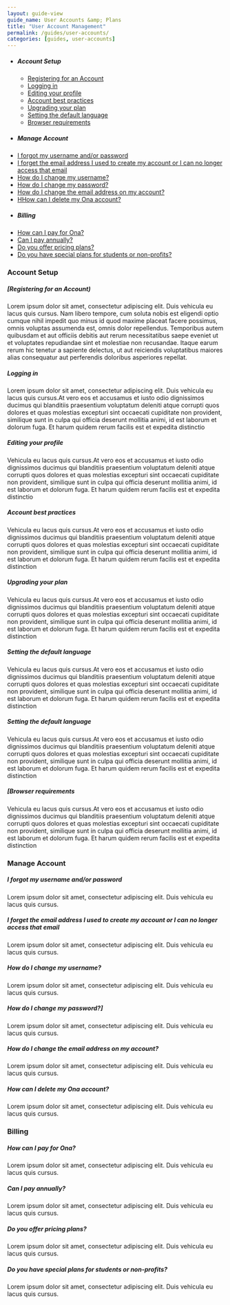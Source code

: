 ```yaml
---
layout: guide-view
guide_name: User Accounts &amp; Plans
title: "User Account Management"
permalink: /guides/user-accounts/
categories: [guides, user-accounts]
---
```


* ##### Account Setup
  * [Registering for an Account](#registration)
  * [Logging in](#logging-in)
  * [Editing your profile](#edit-profile)
  * [Account best practices](#account-best-practices)
  * [Upgrading your plan](#upgrading-your-plan)
  * [Setting the default language](#setting-default-language)
  * [Browser requirements](#browser-requirements)
* ##### Manage Account
* [I forgot my username and/or password](#forgot-username-password)
* [I forget the email address I used to create my account or I can no longer access that email](#forgot-email-address)
* [How do I change my username?](#how-to-change-your-username)
* [How do I change my password?](#how-to-change-your-password)
* [How do I change the email address on my account?](#how-to-change-your-email-address)
* [HHow can I delete my Ona account?](#how-to-delete-your-account)
* ##### Billing
* [How can I pay for Ona?](#how-to-pay-for-Ona)
* [Can I pay annually?](#annual-paying-plan)
* [Do you offer pricing plans?](#pricing-plans)
* [Do you have special plans for students or non-profits?](#special-plans)



### Account Setup

##### <a name="registration"></a>[Registering for an Account)

Lorem ipsum dolor sit amet, consectetur adipiscing elit. Duis vehicula eu lacus quis cursus. Nam libero tempore, cum soluta nobis est eligendi optio cumque nihil impedit quo minus id quod maxime placeat facere possimus, omnis voluptas assumenda est, omnis dolor repellendus. Temporibus autem quibusdam et aut officiis debitis aut rerum necessitatibus saepe eveniet ut et voluptates repudiandae sint et molestiae non recusandae. Itaque earum rerum hic tenetur a sapiente delectus, ut aut reiciendis voluptatibus maiores alias consequatur aut perferendis doloribus asperiores repellat.

##### <a name="logging-in"></a>Logging in

Lorem ipsum dolor sit amet, consectetur adipiscing elit. Duis vehicula eu lacus quis cursus.At vero eos et accusamus et iusto odio dignissimos ducimus qui blanditiis praesentium voluptatum deleniti atque corrupti quos dolores et quas molestias excepturi sint occaecati cupiditate non provident, similique sunt in culpa qui officia deserunt mollitia animi, id est laborum et dolorum fuga. Et harum quidem rerum facilis est et expedita distinctio 

##### <a name="edit-profile"></a>Editing your profile

Vehicula eu lacus quis cursus.At vero eos et accusamus et iusto odio dignissimos ducimus qui blanditiis praesentium voluptatum deleniti atque corrupti quos dolores et quas molestias excepturi sint occaecati cupiditate non provident, similique sunt in culpa qui officia deserunt mollitia animi, id est laborum et dolorum fuga. Et harum quidem rerum facilis est et expedita distinctio 

##### <a name="account-best-practices"></a>Account best practices

Vehicula eu lacus quis cursus.At vero eos et accusamus et iusto odio dignissimos ducimus qui blanditiis praesentium voluptatum deleniti atque corrupti quos dolores et quas molestias excepturi sint occaecati cupiditate non provident, similique sunt in culpa qui officia deserunt mollitia animi, id est laborum et dolorum fuga. Et harum quidem rerum facilis est et expedita distinction

##### <a name="upgrading-your-plan"></a>Upgrading your plan

Vehicula eu lacus quis cursus.At vero eos et accusamus et iusto odio dignissimos ducimus qui blanditiis praesentium voluptatum deleniti atque corrupti quos dolores et quas molestias excepturi sint occaecati cupiditate non provident, similique sunt in culpa qui officia deserunt mollitia animi, id est laborum et dolorum fuga. Et harum quidem rerum facilis est et expedita distinction

##### <a name="setting-default-language"></a>Setting the default language

Vehicula eu lacus quis cursus.At vero eos et accusamus et iusto odio dignissimos ducimus qui blanditiis praesentium voluptatum deleniti atque corrupti quos dolores et quas molestias excepturi sint occaecati cupiditate non provident, similique sunt in culpa qui officia deserunt mollitia animi, id est laborum et dolorum fuga. Et harum quidem rerum facilis est et expedita distinction

##### <a name="setting-default-language"></a>Setting the default language

Vehicula eu lacus quis cursus.At vero eos et accusamus et iusto odio dignissimos ducimus qui blanditiis praesentium voluptatum deleniti atque corrupti quos dolores et quas molestias excepturi sint occaecati cupiditate non provident, similique sunt in culpa qui officia deserunt mollitia animi, id est laborum et dolorum fuga. Et harum quidem rerum facilis est et expedita distinction

##### <a name="browser-requirements"></a>[Browser requirements 

Vehicula eu lacus quis cursus.At vero eos et accusamus et iusto odio dignissimos ducimus qui blanditiis praesentium voluptatum deleniti atque corrupti quos dolores et quas molestias excepturi sint occaecati cupiditate non provident, similique sunt in culpa qui officia deserunt mollitia animi, id est laborum et dolorum fuga. Et harum quidem rerum facilis est et expedita distinction

### Manage Account

##### <a name="forgot-username-password"></a>I forgot my username and/or password

Lorem ipsum dolor sit amet, consectetur adipiscing elit. Duis vehicula eu lacus quis cursus. 

##### <a name="forgot-email-address"></a>I forget the email address I used to create my account or I can no longer access that email

Lorem ipsum dolor sit amet, consectetur adipiscing elit. Duis vehicula eu lacus quis cursus. 

##### <a name="how-to-change-your-username"></a>How do I change my username?

Lorem ipsum dolor sit amet, consectetur adipiscing elit. Duis vehicula eu lacus quis cursus. 

##### <a name="how-to-change-your-password"></a>How do I change my password?]

Lorem ipsum dolor sit amet, consectetur adipiscing elit. Duis vehicula eu lacus quis cursus. 

##### <a name="how-to-change-your-email-address"></a>How do I change the email address on my account?

Lorem ipsum dolor sit amet, consectetur adipiscing elit. Duis vehicula eu lacus quis cursus. 

##### <a name="how-to-delete-your-account"></a>How can I delete my Ona account?

Lorem ipsum dolor sit amet, consectetur adipiscing elit. Duis vehicula eu lacus quis cursus. 

### Billing

##### <a name="how-to-pay-for-Ona"></a>How can I pay for Ona?
Lorem ipsum dolor sit amet, consectetur adipiscing elit. Duis vehicula eu lacus quis cursus. 

##### <a name="annual-paying-plan"></a>Can I pay annually?
Lorem ipsum dolor sit amet, consectetur adipiscing elit. Duis vehicula eu lacus quis cursus. 

##### <a name="pricing-plans"></a>Do you offer pricing plans?
Lorem ipsum dolor sit amet, consectetur adipiscing elit. Duis vehicula eu lacus quis cursus. 

##### <a name="special-plans"></a>Do you have special plans for students or non-profits?
Lorem ipsum dolor sit amet, consectetur adipiscing elit. Duis vehicula eu lacus quis cursus. 








